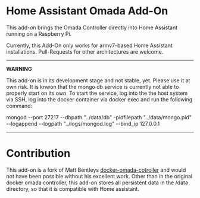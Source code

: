 # Home Assistant Omada Add-On
This add-on brings the Omada Controller directly into Home Assistant running on a Raspberry Pi.

Currently, this Add-On only works for armv7-based Home Assistant installations. Pull-Requests for other architectures are welcome. 

---
**WARNING**

This add-on is in its development stage and not stable, yet. Please use it at own risk. It is knwon that the mongo db service is currently not able to properly
start on its own. To start the service, log into the the host system via SSH, log into the docker container via docker exec and run the following command:

 mongod --port 27217 --dbpath "../data/db" -pidfilepath "../data/mongo.pid" --logappend --logpath "../logs/mongod.log" --bind_ip 127.0.0.1

---

# Contribution 
This add-on is a fork of Matt Bentleys [docker-omada-cotroller](https://github.com/mbentley/docker-omada-controller) and would not have been possible without his excellent work. Other than in the original docker omada controller, this add-on stores all persistent data in the /data directory, so that it is compatible with Home assistant. 
